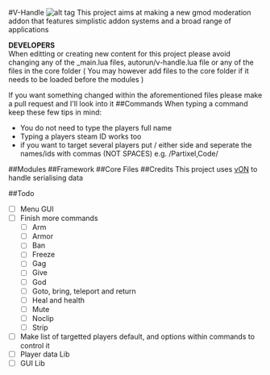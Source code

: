 #V-Handle ![alt tag](https://travis-ci.org/Partixel/v-handle.svg?branch=master)
This project aims at making a new gmod moderation addon that features simplistic addon systems and a broad range of applications

**DEVELOPERS** <br>
When editting or creating new content for this project please avoid changing any of the _main.lua files, autorun/v-handle.lua file or any of the files in the core folder ( You may however add files to the core folder if it needs to be loaded before the modules )

If you want something changed within the aforementioned files please make a pull request and I'll look into it
##Commands
When typing a command keep these few tips in mind:
* You do not need to type the players full name
* Typing a players steam ID works too
* if you want to target several players put / either side and seperate the names/ids with commas (NOT SPACES) e.g. /Partixel,Code/

##Modules
##Framework
##Core Files
##Credits
This project uses [vON](http://www.facepunch.com/showthread.php?t=1194008) to handle serialising data<br>

##Todo
- [ ] Menu GUI
- [ ] Finish more commands
  - [ ] Arm
  - [ ] Armor
  - [ ] Ban
  - [ ] Freeze
  - [ ] Gag
  - [ ] Give
  - [ ] God
  - [ ] Goto, bring, teleport and return
  - [ ] Heal and health
  - [ ] Mute
  - [ ] Noclip
  - [ ] Strip
- [ ] Make list of targetted players default, and options within commands to control it
- [ ] Player data Lib
- [ ] GUI Lib
